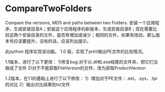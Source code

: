 # CompareTwoFolders
Compare the  versions, MD5 and paths between two Folders.
安装一个应用程序，生成安装目录A；安装这个应用程序的新版本，生成安装目录B；现在需要比较这两个安装目录的文件，是否有增加或减少；相同的文件，如果有改动，那么版本号应该要提升，没有的话，应该列出提示。

此python 程序实现该功能。
1.0 版，实现了print输出PE文件的比较情况。

1.1版本，进行了以下更改：
1)修复bug:对于以.dll和.exe结尾的文件夹，把它们当做成了文件
2)对于不能获取FileVersion的文件，改为获取ProductVersion

1.2版本，在1.1的基础上进行了以下修改：
1）增加对于PE文件：.ext，.sys，.tpi的对比
2）输出对比结果到txt文件

